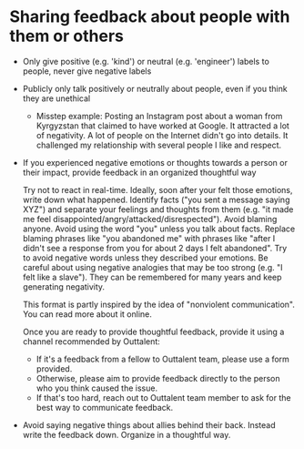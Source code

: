 # Sharing feedback about people with them or others
- Only give positive (e.g. 'kind') or neutral (e.g. 'engineer') labels to people, never give negative labels

- Publicly only talk positively or neutrally about people, even if you think they are unethical
  
  - Misstep example: Posting an Instagram post about a woman from Kyrgyzstan that claimed to have worked at Google.
    It attracted a lot of negativity. A lot of people on the Internet didn't go into details.
    It challenged my relationship with several people I like and respect.
    
- If you experienced negative emotions or thoughts towards a person or their impact, provide feedback in an organized thoughtful way

  Try not to react in real-time. Ideally, soon after your felt those emotions, write down what happened.
  Identify facts ("you sent a message saying XYZ") and separate your feelings and thoughts from them (e.g. "it made me feel disappointed/angry/attacked/disrespected").
  Avoid blaming anyone. Avoid using the word "you" unless you talk about facts.
  Replace blaming phrases like "you abandoned me" with phrases like "after I didn't see a response from you for about 2 days I felt abandoned".
  Try to avoid negative words unless they described your emotions.
  Be careful about using negative analogies that may be too strong (e.g. "I felt like a slave"). They can be remembered for many years and keep generating negativity.
         
  This format is partly inspired by the idea of "nonviolent communication". You can read more about it online.
     
  Once you are ready to provide thoughtful feedback, provide it using a channel recommended by Outtalent:
  - If it's a feedback from a fellow to Outtalent team, please use a form provided.
  - Otherwise, please aim to provide feedback directly to the person who you think caused the issue.
  - If that's too hard, reach out to Outtalent team member to ask for the best way to communicate feedback.

- Avoid saying negative things about allies behind their back.
  Instead write the feedback down. Organize in a thoughtful way.
